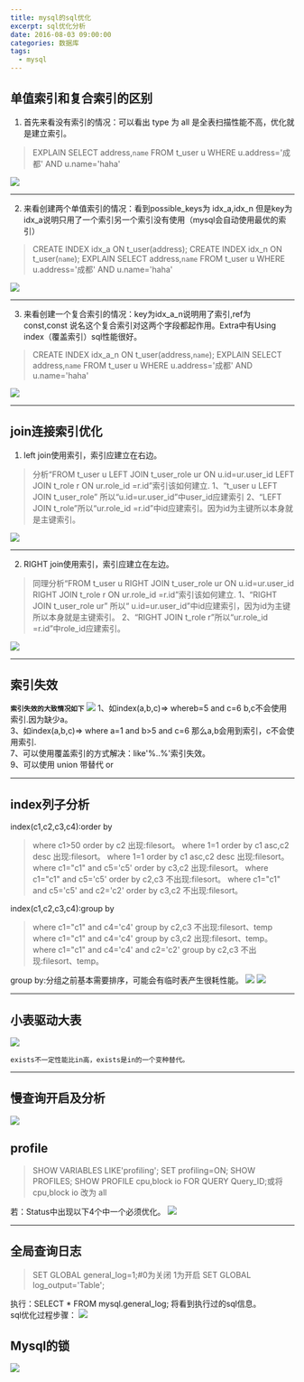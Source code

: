 ```yaml
---
title: mysql的sql优化
excerpt: sql优化分析
date: 2016-08-03 09:00:00
categories: 数据库
tags:
  - mysql
---
```


## 单值索引和复合索引的区别

1. 首先来看没有索引的情况：可以看出 type 为 all 是全表扫描性能不高，优化就是建立索引。

> EXPLAIN SELECT address,`name` FROM t_user u WHERE u.address='成都' AND u.name='haha'

![](../images/mysql/y_h_1.jpg)

----------

2. 来看创建两个单值索引的情况：看到possible_keys为 idx_a,idx_n 但是key为idx_a说明只用了一个索引另一个索引没有使用（mysql会自动使用最优的索引）

> CREATE INDEX idx_a ON t_user(address);
> CREATE INDEX idx_n ON t_user(`name`);
> EXPLAIN SELECT address,`name` FROM t_user u WHERE u.address='成都' AND u.name='haha'

![](../images/mysql/y_h_2.jpg)

----------

3. 来看创建一个复合索引的情况：key为idx_a_n说明用了索引,ref为 const,const 说名这个复合索引对这两个字段都起作用。Extra中有Using
   index（覆盖索引）sql性能很好。

> CREATE INDEX idx_a_n ON t_user(address,`name`);
> EXPLAIN SELECT address,`name` FROM t_user u WHERE u.address='成都' AND u.name='haha'

![](../images/mysql/y_h_3.jpg)

 
----------

## join连接索引优化

1. left join使用索引，索引应建立在右边。

> 分析“FROM t_user u LEFT JOIN t_user_role ur ON u.id=ur.user_id LEFT JOIN t_role r ON ur.role_id =r.id”索引该如何建立.
> 1、“t_user u LEFT JOIN t_user_role” 所以“u.id=ur.user_id”中user_id应建索引
> 2、“LEFT JOIN t_role”所以“ur.role_id =r.id”中id应建索引。因为id为主键所以本身就是主键索引。

![](../images/mysql/y_h_5.jpg)

 
----------

2. RIGHT join使用索引，索引应建立在左边。

> 同理分析“FROM t_user u RIGHT JOIN t_user_role ur ON u.id=ur.user_id RIGHT JOIN t_role r ON ur.role_id =r.id”索引该如何建立.
> 1、“RIGHT JOIN t_user_role ur” 所以“ u.id=ur.user_id”中id应建索引，因为id为主键所以本身就是主键索引。
> 2、“RIGHT JOIN t_role r”所以“ur.role_id =r.id”中role_id应建索引。

![](../images/mysql/y_h_6.jpg)

 
----------

## 索引失效

**`索引失效的大致情况如下`**
![](../images/mysql/index_lose.png)
1、如index(a,b,c)=> whereb=5 and c=6 b,c不会使用索引.因为缺少a。<br/>
3、如index(a,b,c)=> where a=1 and b>5 and c=6 那么a,b会用到索引，c不会使用索引.<br/>
7、可以使用覆盖索引的方式解决：like'%..%'索引失效。<br/>
9、可以使用 union 带替代 or<br/>
 
----------

## index列子分析

index(c1,c2,c3,c4):order by
> where c1>50 order by c2 出现:filesort。
> where 1=1 order by c1 asc,c2 desc 出现:filesort。
> where 1=1 order by c1 asc,c2 desc 出现:filesort。
> where c1="c1" and c5='c5' order by c3,c2 出现:filesort。
> where c1="c1" and c5='c5' order by c2,c3 不出现:filesort。
> where c1="c1" and c5='c5' and c2='c2' order by c3,c2 不出现:filesort。


index(c1,c2,c3,c4):group by
> where c1="c1" and c4='c4' group by c2,c3 不出现:filesort、temp
> where c1="c1" and c4='c4' group by c3,c2 出现:filesort、temp。
> where c1="c1" and c4='c4' and c2='c2' group by c2,c3 不出现:filesort、temp。

group by:分组之前基本需要排序，可能会有临时表产生很耗性能。
![](../images/mysql/y_h_8.jpg)
![](../images/mysql/y_h_4.jpg)
 
----------

## 小表驱动大表

![](../images/mysql/y_h_10.jpg)

	exists不一定性能比in高，exists是in的一个变种替代。

----------

## 慢查询开启及分析

![](../images/mysql/sql_slow.jpg)

## profile

> SHOW VARIABLES LIKE'profiling';
> SET profiling=ON;
> SHOW PROFILES;
> SHOW PROFILE cpu,block io FOR QUERY Query_ID;或将 cpu,block io 改为 all

若：Status中出现以下4个中一个必须优化。
![](../images/mysql/y_h_7.jpg)
 
----------

## 全局查询日志

> SET GLOBAL general_log=1;#0为关闭 1为开启
> SET GLOBAL log_output='Table';

执行：SELECT * FROM mysql.general_log; 将看到执行过的sql信息。<br>
sql优化过程步骤：
![](../images/mysql/y_h_9.jpg)

## Mysql的锁

![](../images/mysql/y_h_11.jpg)